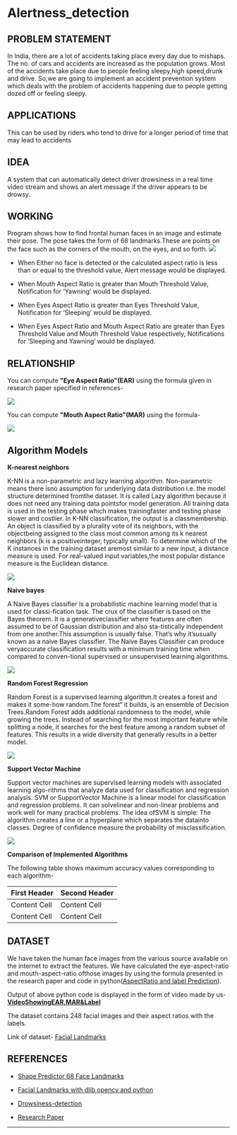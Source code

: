 # Alertness_detection

   ## **PROBLEM STATEMENT**
   In India, there are a lot of accidents taking place every day due to mishaps. The no. of cars and accidents are increased as    the population grows. Most of the accidents take place due to people  feeling sleepy,high speed,drunk and drive.
   So,we are going to implement an accident prevention system which deals with the problem of accidents happening due to people    getting dozed off or feeling sleepy. 
   
   ## **APPLICATIONS**
This can be used by riders who tend to drive for a longer period of time that may lead to accidents

   
   ## **IDEA**
   A system that can automatically detect driver drowsiness in a real time video stream and shows an alert message if the driver appears to be drowsy.
  
   
   ## **WORKING**
   Program shows how to find frontal human faces in an image and estimate their pose. 
   The pose takes the form of 68 landmarks.These are points on the face such as the corners of the mouth, on the eyes, and so forth.
      <img src="https://github.com/srss-BIProject/Alertness_detection/blob/master/images/shape.PNG">
   
   
  - When Either no face is detected or the calculated aspect ratio is less than or equal to the threshold value, Alert message would be       displayed.
  
  - When Mouth Aspect Ratio is greater than Mouth Threshold Value, Notification for ‘Yawning’ would be displayed.
  
  - When Eyes Aspect Ratio is greater than Eyes Threshold Value, Notification for ‘Sleeping’ would be displayed. 
  
  - When Eyes Aspect Ratio and Mouth Aspect Ratio are greater than Eyes Threshold Value and Mouth Threshold Value respectively,    Notifications for ‘Sleeping and Yawning’ would be displayed.
   
   ## **RELATIONSHIP**
   You can compute **"Eye Aspect Ratio"(EAR)** using the formula given in research paper specified in references-
   
   <img src="images/EAR.jpeg">
   
  You can compute **"Mouth Aspect Ratio"(MAR)** using the formula-
  
  <img src="images/MAR-final.jpg">
  
  ## **Algorithm Models**
 
 **K-nearest neighbors**
 
 K-NN is a non-parametric and lazy learning algorithm.  Non-parametric means there isno assumption for underlying data distribution i.e.  the model structure determined fromthe dataset.  It is called Lazy algorithm because it does not need any training data pointsfor model generation.  All training data is used in the testing phase which makes trainingfaster and testing phase slower and costlier.  In K-NN classification, the output is a classmembership.  An object is classified by a plurality vote of its neighbors, with the objectbeing assigned to the class most common among its k nearest neighbors (k is a positiveinteger, typically small).  To determine which of the K instances in the training dataset aremost similar to a new input, a distance measure is used.  For real-valued input variables,the most popular distance measure is the Euclidean distance.
  
 <img src="https://github.com/srss-BIProject/Alertness_detection/blob/master/images/knn.PNG">
  
**Naive bayes**

A Naive Bayes classifier is a probabilistic machine learning model that is used for classi-fication task.  The crux of the classifier is based on the Bayes theorem.  It is a generativeclassifier where features are often assumed to be of Gaussian distribution and also sta-tistically independent from one another.This assumption is usually false.  That’s why it’susually known as a naive Bayes classifier.  The Naive Bayes Classifier can produce veryaccurate classification results with a minimum training time when compared to conven-tional supervised or unsupervised learning algorithms.
   
 <img src="https://github.com/srss-BIProject/Alertness_detection/blob/master/images/naive_bayes.PNG">
   
**Random Forest Regression**

Random Forest is a supervised learning algorithm.It creates a forest and makes it some-how random.The forest“ it builds, is an ensemble of Decision Trees.Random Forest adds additional randomness to the model, while growing the trees. Instead of searching for the most important feature while splitting a node, it searches for the best feature among a random subset of features. This results in a wide diversity that generally results in a better model.

<img src="https://github.com/srss-BIProject/Alertness_detection/blob/master/images/Random_forest.jpeg">

**Support Vector Machine**

Support  vector  machines  are  supervised  learning  models  with  associated  learning  algo-rithms that analyze data used for classification and regression analysis.  SVM or SupportVector Machine is a linear model for classification and regression problems.  It can solvelinear and non-linear problems and work well for many practical problems.  The idea ofSVM is simple:  The algorithm creates a line or a hyperplane which separates the datainto classes.  Degree of confidence measure the probability of misclassification. 

<img src="https://github.com/srss-BIProject/Alertness_detection/blob/master/images/linear_svm.png">


**Comparison of Implemented Algorithms**

The following table shows maximum accuracy values corresponding to each algorithm-


| First Header  | Second Header |
| ------------- | ------------- |
| Content Cell  | Content Cell  |
| Content Cell  | Content Cell  |
   
   ## **DATASET**
   We have taken the human face images from the various source available on the internet to extract the features.  We have calculated the eye-aspect-ratio and mouth-aspect-ratio ofthose images by using the formula presented in the research paper and code in python([AspectRatio and label Prediction](src/landmarks_detection.py)).
   
   Output of above python code is displayed in the form of video made by us-**[VideoShowingEAR,MAR&Label](https://youtu.be/v0tKtYA7Bi4)**
   
   The dataset contains 248 facial images and their aspect ratios with the labels.
   
   Link of dataset-
   [Facial Landmarks](https://github.com/srss-BIProject/Alertness_detection/blob/master/facial_image_ar.csv)
  
 
  
  ##  **REFERENCES**
  - [Shape Predictor 68 Face Landmarks](http://dlib.net/face_landmark_detection.py.html)
  
  
  - [Facial Landmarks with dlib,opencv and python](https://www.pyimagesearch.com/2017/04/03/facial-landmarks-dlib-opencv-python/)
  
   - [Drowsiness-detection](https://www.pyimagesearch.com/2017/05/08/drowsiness-detection-opencv/)
   
   - [Research Paper](https://vision.fe.uni-lj.si/cvww2016/proceedings/papers/05.pdf)
   
 
   


----------------------------------------------
   
